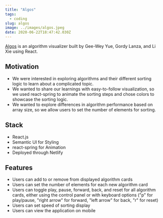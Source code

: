```yaml
---
title: "Algos"
tags:
  - coding
slug: algos
image: ../images/algos.jpeg
date: 2020-06-22T18:47:42.030Z
---
```


[Algos](http://www.algos.life) is an algorithm visualizer built by Gee-Wey Yue, Gordy Lanza, and Li Xie using React.

## Motivation

- We were interested in exploring algorithms and their different sorting logic to learn about a complicated topic.
- We wanted to share our learnings with easy-to-follow visualization, so we used react-spring to animate the sorting steps and chose colors to showcase the sorting logic.
- We wanted to explore differences in algorithm performance based on array size, so we allow users to set the number of elements for sorting.

## Stack

- React.js
- Semantic UI for Styling
- react-spring for Animation
- Deployed through Netlify

## Features

- Users can add to or remove from displayed algorithm cards
- Users can set the number of elements for each new algorithm card
- Users can toggle play, pause, forward, back, and reset for all algorithm cards, either using the control panel or with keyboard options ("p" for play/pause, "right arrow" for forward, "left arrow" for back, "r" for reset)
- Users can set speed of sorting display
- Users can view the application on mobile
